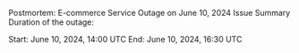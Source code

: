 Postmortem: E-commerce Service Outage on June 10, 2024
Issue Summary
Duration of the outage:

Start: June 10, 2024, 14:00 UTC
End: June 10, 2024, 16:30 UTC
